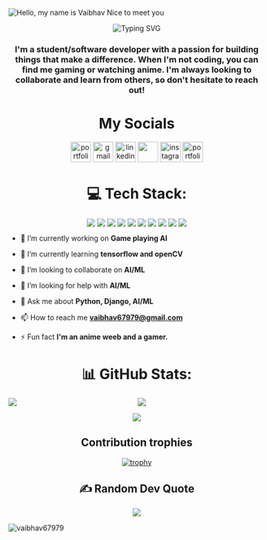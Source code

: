 ![Hello, my name is Vaibhav  Nice to meet you](https://user-images.githubusercontent.com/95418676/233802620-908f3f35-0f74-4127-a6c9-1d4575e9196c.png)
<!-- ![dekubannerflip](https://user-images.githubusercontent.com/95418676/210138648-d76a83e5-4e11-4e0f-820c-4f71d041dc6e.png) -->
<!-- ![undraw_code_thinking_re_gka2](https://user-images.githubusercontent.com/95418676/218168932-5a77dc17-ed25-456f-9130-f879999cc354.svg) -->
<!-- ![undraw_feeling_proud_qne1](https://user-images.githubusercontent.com/95418676/218180455-388596fb-012f-41be-8c97-909c6213075f.svg) -->


<p align = "center"><img src="https://readme-typing-svg.demolab.com?font=Fira+Code&weight=500&pause=1000&center=true&vCenter=true&width=435&lines=Hello%2C+this+is+Vaibhav+%F0%9F%91%8B%F0%9F%8F%BC;Welcome+to+my+Github+profile" alt="Typing SVG" /></p>
<h3 align="center">I'm a student/software developer with a passion for building things that make a difference. When I'm not coding, you can find me gaming or watching anime. I'm always looking to collaborate and learn from others, so don't hesitate to reach out!</h3>

<h1 align="center"> My Socials </h1>
<p align="center">
<a href = "https://vaibhav67979.github.io/VaibhavPortfolio/" target ="blank"> <img src="https://user-images.githubusercontent.com/95418676/218271533-4619f6b3-586c-4123-8427-e231f52f10af.png" alt="portfolio website 2" width="40" height="40"></a>
<a href = "mailto:vaibhav67979@gmail.com" target ="blank"> <img src="https://user-images.githubusercontent.com/84305637/201382070-00f1f9ba-c37d-4b0a-9270-730e1d646b91.png" alt="gmail" width="40" height="40"></a>
<a href = "https://www.linkedin.com/in/vaibhav-p123/" target ="blank"> <img src="https://user-images.githubusercontent.com/84305637/201383216-78611d85-9771-42ff-8a9d-e5dd1d5655af.png" alt="linkedin" width="40" height="40"></a>
<a href = "https://twitter.com/vforvaibhav_" target ="blank"> <img src="https://user-images.githubusercontent.com/84305637/201380771-3ce2a265-2d21-4ebf-9553-c4e70fb647d0.png" width="40" height="40"></a>
<a href = "https://www.instagram.com/v_for_vaibhav_/" target ="blank"> <img src="https://user-images.githubusercontent.com/84305637/200871156-ce91fea1-4c78-4666-8a36-02963b357ce5.png" alt="instagram" width="40" height="40"></a>
<a href = "https://vaibhav67979.github.io" target ="blank"> <img src="https://user-images.githubusercontent.com/95418676/218271533-4619f6b3-586c-4123-8427-e231f52f10af.png" alt="portfolio website" width="40" height="40"></a>
</p>

<h1 align = "center"> 💻 Tech Stack: </h1>

<p align = "center">
<a>
  <img align="center" src="https://img.shields.io/badge/c-%2300599C.svg?style=plastic&logo=c&logoColor=white" />
</a>
<a>
  <img align="center" src="https://img.shields.io/badge/python-3670A0?style=plastic&logo=python&logoColor=ffdd54" />
</a>
 <a>
  <img align="center" src="https://img.shields.io/badge/lua-%232C2D72.svg?style=plastic&logo=lua&logoColor=white" />
</a>
<a>
  <img align="center" src="https://img.shields.io/badge/java-%23ED8B00.svg?style=plastic&logo=java&logoColor=white" />
</a>
<a>
  <img align="center" src="https://img.shields.io/badge/html5-%23E34F26.svg?style=plastic&logo=html5&logoColor=white" />
</a>
<a>
  <img align="center" src="https://img.shields.io/badge/css3-%231572B6.svg?style=plastic&logo=css3&logoColor=white" />
</a>
<a>
  <img align="center" src="https://img.shields.io/badge/django-%23092E20.svg?style=plastic&logo=django&logoColor=white" />
</a>
<a>
  <img align="center" src="https://img.shields.io/badge/numpy-%23013243.svg?style=plastic&logo=numpy&logoColor=white" />
</a>
<a>
  <img align="center" src="https://img.shields.io/badge/pandas-%23150458.svg?style=plastic&logo=pandas&logoColor=white" />
</a>
<a>
  <img align="center" src="https://img.shields.io/badge/TensorFlow-%23FF6F00.svg?style=plastic&logo=TensorFlow&logoColor=white" />
</a>
</p>

 
 
- 🔭 I’m currently working on **Game playing AI**

- 🌱 I’m currently learning **tensorflow and openCV**

- 👯 I’m looking to collaborate on **AI/ML**

- 🤝 I’m looking for help with **AI/ML**

- 💬 Ask me about **Python, Django, AI/ML**

- 📫 How to reach me **vaibhav67979@gmail.com**

- ⚡ Fun fact **I'm an anime weeb and a gamer.**

 
<h1 align = "center"> 📊 GitHub Stats: </h1>
<p align="left"><a><img align="left" src="https://github-readme-stats-vaibhav67979.vercel.app/api?username=Vaibhav67979&theme=transparent&count_private=true&show_icons=true" /></a></p>
<p align="center"><a><img align="center" src="https://streak-stats.demolab.com/?user=Vaibhav67979&theme=github-dark-blue" /></a></p>
<p align="center"><a><img align="center" src="https://github-readme-stats-vaibhav67979.vercel.app/api/top-langs/?username=Vaibhav67979&theme=transparent&layout=compact" /></a></p>

<h2 align="center"> Contribution trophies </h2>
<div align="center">
    
[![trophy](https://github-profile-trophy.vercel.app/?username=Vaibhav67979&no-bg=true&no-frame=true&rank=-C&column=7)](https://github.com/ryo-ma/github-profile-trophy)
</div>

<h2 align = "center"> ✍️ Random Dev Quote </h2>
 <p align = "center">
<a>
  <img align="center" src="https://quotes-github-readme.vercel.app/api?type=horizontal&theme=radical" />
</a>
 </p>

<p align="left"> <img src="https://komarev.com/ghpvc/?username=vaibhav67979&label=Profile%20views&color=0e75b6&style=flat" alt="vaibhav67979" /> </p>
